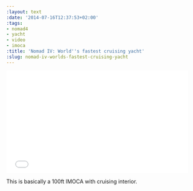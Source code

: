 ```yaml
---
:layout: text
:date: '2014-07-16T12:37:53+02:00'
:tags:
- nomad4
- yacht
- video
- imoca
:title: 'Nomad IV: World''s fastest cruising yacht'
:slug: nomad-iv-worlds-fastest-cruising-yacht
---
```

<iframe frameborder="0" width="480" height="270" src="//www.dailymotion.com/embed/video/x217pjp" allowfullscreen></iframe>

This is basically a 100ft IMOCA with cruising interior.

